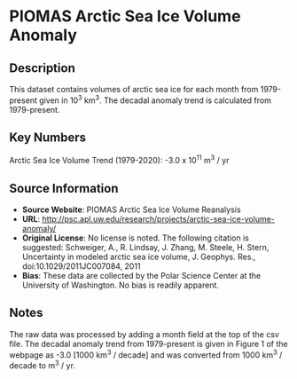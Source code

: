 
# PIOMAS Arctic Sea Ice Volume Anomaly

## Description
This dataset contains volumes of arctic sea ice for each month from 1979-present given in 10<sup>3</sup> km<sup>3</sup>. The decadal anomaly trend is calculated from 1979-present.

## Key Numbers
Arctic Sea Ice Volume Trend (1979-2020): -3.0 x 10<sup>11</sup> m<sup>3</sup> / yr

## Source Information
* **Source Website**: PIOMAS Arctic Sea Ice Volume Reanalysis
* **URL**: http://psc.apl.uw.edu/research/projects/arctic-sea-ice-volume-anomaly/
* **Original License**: No license is noted. The following citation is suggested: Schweiger, A., R. Lindsay, J. Zhang, M. Steele, H. Stern, Uncertainty in modeled arctic sea ice volume, J. Geophys. Res., doi:10.1029/2011JC007084, 2011
* **Bias**: These data are collected by the Polar Science Center at the University of Washington. No bias is readily apparent.

## Notes
The raw data was processed by adding a month field at the top of the csv file. The decadal anomaly trend from 1979-present is given in Figure 1 of the webpage as -3.0 [1000 km<sup>3</sup> / decade] and was converted from 1000 km<sup>3</sup> / decade to m<sup>3</sup> / yr.
